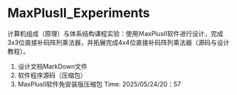 # MaxPlusII_Experiments
计算机组成（原理）与体系结构课程实验：使用ＭaxPlusII软件进行设计，完成3x3位直接补码阵列乘法器，并拓展完成4x4位直接补码阵列乘法器（源码与设计教程）。
1. 设计文档MarkDown文件
2. 软件程序源码（压缩包）
3. MaxPlusII软件免安装版压缩包
Time: 2025/05/24/20：57 
